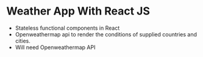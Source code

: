 # Weather App With React JS

- Stateless functional components in React
- Openweathermap api to render the conditions of supplied countries and cities.
- Will need Openweathermap API

